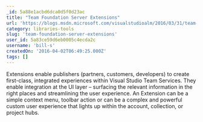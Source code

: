 ```yaml
---
_id: 5a88e1acbd6dca0d5f0d23ac
title: "Team Foundation Server Extensions"
url: 'https://blogs.msdn.microsoft.com/visualstudioalm/2016/03/31/team-foundation-server-extensions-2/'
category: libraries-tools
slug: 'team-foundation-server-extensions'
user_id: 5a83ce59d6eb0005c4ecda2c
username: 'bill-s'
createdOn: '2016-04-02T06:49:25.000Z'
tags: []
---
```


Extensions enable publishers (partners, customers, developers) to create first-class, integrated experiences within Visual Studio Team Services. They enable integration at the UI layer – surfacing the relevant information in the right places and streamlining the user experience. An Extension can be a simple context menu, toolbar action or can be a complex and powerful custom user experience that lights up within the account, collection, or project hubs.
